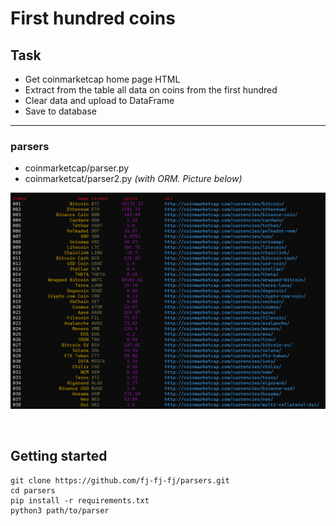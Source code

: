 <h1>First hundred coins</h1>

<h2>Task</h2>
<ul>
    <li>Get coinmarketcap home page HTML</li>
    <li>Extract from the table all data on coins from the first hundred</li>
    <li>Clear data and upload to DataFrame</li>
    <li>Save to database</li>
</ul>
<hr>

<h3>parsers</h3>
<ul>
    <li>coinmarketcap/parser.py<br></li>
    <li>coinmarketcat/parser2.py <i>(with ORM. Picture below)</i></li>
</ul>

<p align="center"><img src="./images/parser2.png"></p>

<br>
<h2>Getting started</h2>

<pre>
<code>git clone https://github.com/fj-fj-fj/parsers.git
cd parsers
pip install -r requirements.txt
python3 path/to/parser</code>
</pre>
